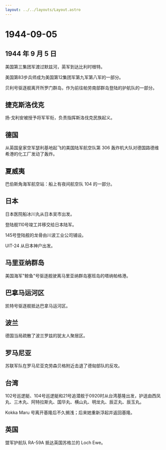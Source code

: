 ```yaml
---
layout: ../../layouts/Layout.astro
---
```


# 1944-09-05

## 1944 年 9 月 5 日

美国第三集团军渡过默兹河，英军到达比利时根特。

美国第83步兵师成为美国第12集团军第九军第八军的一部分。

贝利号驱逐舰离开所罗门群岛，作为前往帕劳南部群岛登陆的护航队的一部分。

## 捷克斯洛伐克

扬·戈利安被授予将军军衔，负责指挥斯洛伐克民族起义。

## 德国

从英国皇家空军瑟利基地起飞的美国陆军航空队第 306
轰炸机大队对德国路德维希港的化工厂发动了轰炸。

## 夏威夷

巴伯斯角海军航空站：船上有夜间航空队 104 的一部分。

## 日本

日本医院船冰川丸从日本吴市出发。

登陆舰110号竣工并移交给日本陆军。

145号登陆舰的龙骨由川波工业公司铺设。

UIT-24 从日本神户出发。

## 马里亚纳群岛

美国海军"鲸鱼"号驱逐舰驶离马里亚纳群岛塞班岛的塔纳帕格港。

## 巴拿马运河区

凯特号驱逐舰抵达巴拿马运河区。

## 波兰

德国当局疏散了波兰罗兹的犹太人聚居区。

## 罗马尼亚

苏联军队在罗马尼亚克劳森贝格附近击退了德匈部队的反攻。

## 台湾

102号巡逻艇、104号巡逻艇和21号追潜舰于0920时从台湾基隆出发，护送由西凤丸、三木丸、阿特拉斯丸、国华丸、横山丸、明龙丸、辰正丸、辰玉丸。

Kokka Maru 号离开基隆后不久搁浅；后来她重新浮起并返回基隆。

## 英国

盟军护航队 RA-59A 抵达英国苏格兰的 Loch Ewe。